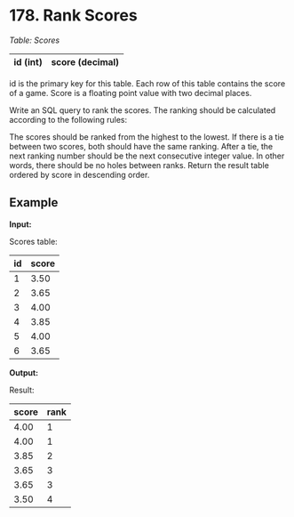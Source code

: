 # 178. Rank Scores

*Table: Scores*

| id (int) | score (decimal) |
|---|---|


id is the primary key for this table.
Each row of this table contains the score of a game. Score is a floating point value with two decimal places.

Write an SQL query to rank the scores. The ranking should be calculated according to the following rules:

The scores should be ranked from the highest to the lowest.
If there is a tie between two scores, both should have the same ranking.
After a tie, the next ranking number should be the next consecutive integer value. In other words, there should be no holes between ranks.
Return the result table ordered by score in descending order.

## Example

**Input:**

Scores table:

| id | score |
|---|---|
| 1  | 3.50  |
| 2  | 3.65  |
| 3  | 4.00  |
| 4  | 3.85  |
| 5  | 4.00  |
| 6  | 3.65  |

**Output:** 

Result:

| score | rank |
|---|---|
| 4.00  | 1 |
| 4.00  | 1 |
| 3.85  | 2 |
| 3.65  | 3 |
| 3.65  | 3 |
| 3.50  | 4 |
